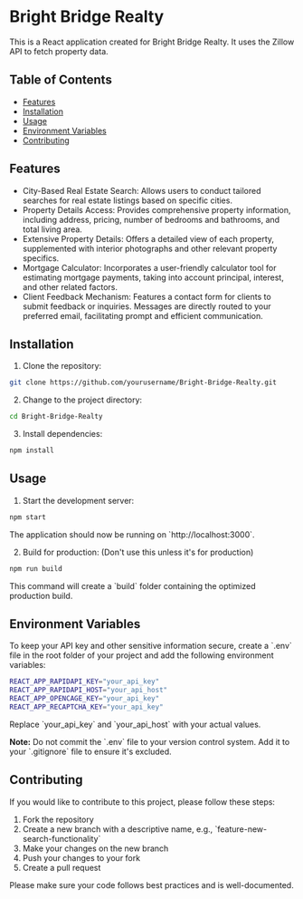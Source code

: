 # Bright Bridge Realty

This is a React application created for Bright Bridge Realty. It uses the Zillow API to fetch property data.

## Table of Contents

- [Features](#features)
- [Installation](#installation)
- [Usage](#usage)
- [Environment Variables](#environment-variables)
- [Contributing](#contributing)

## Features

- City-Based Real Estate Search: Allows users to conduct tailored searches for real estate listings based on specific cities.
- Property Details Access: Provides comprehensive property information, including address, pricing, number of bedrooms and bathrooms, and total living area.
- Extensive Property Details: Offers a detailed view of each property, supplemented with interior photographs and other relevant property specifics.
- Mortgage Calculator: Incorporates a user-friendly calculator tool for estimating mortgage payments, taking into account principal, interest, and other related factors.
- Client Feedback Mechanism: Features a contact form for clients to submit feedback or inquiries. Messages are directly routed to your preferred email, facilitating prompt and efficient communication.

## Installation

1. Clone the repository:

```bash
git clone https://github.com/yourusername/Bright-Bridge-Realty.git
```

2. Change to the project directory:

```bash
cd Bright-Bridge-Realty
```

3. Install dependencies:

```bash
npm install
```

## Usage

1. Start the development server:

```bash
npm start
```

The application should now be running on \`http://localhost:3000`.

2. Build for production: (Don't use this unless it's for production)

```bash
npm run build
```

This command will create a \`build\` folder containing the optimized production build.

## Environment Variables

To keep your API key and other sensitive information secure, create a \`.env\` file in the root folder of your project and add the following environment variables:

```bash
REACT_APP_RAPIDAPI_KEY="your_api_key"
REACT_APP_RAPIDAPI_HOST="your_api_host"
REACT_APP_OPENCAGE_KEY="your_api_key"
REACT_APP_RECAPTCHA_KEY="your_api_key"
```

Replace \`your_api_key\` and \`your_api_host\` with your actual values.

**Note:** Do not commit the \`.env\` file to your version control system. Add it to your \`.gitignore\` file to ensure it's excluded.

## Contributing

If you would like to contribute to this project, please follow these steps:

1. Fork the repository
2. Create a new branch with a descriptive name, e.g., \`feature-new-search-functionality\`
3. Make your changes on the new branch
4. Push your changes to your fork
5. Create a pull request

Please make sure your code follows best practices and is well-documented.
